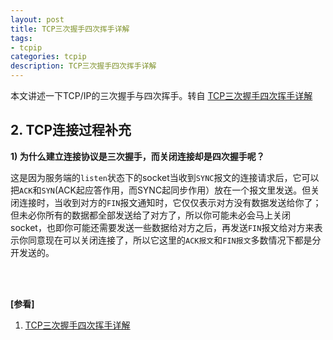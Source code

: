 ```yaml
---
layout: post
title: TCP三次握手四次挥手详解
tags:
- tcpip
categories: tcpip
description: TCP三次握手四次挥手详解
---
```


本文讲述一下TCP/IP的三次握手与四次挥手。转自 [TCP三次握手四次挥手详解](https://www.cnblogs.com/zmlctt/p/3690998.html)


<!-- more -->





## 2. TCP连接过程补充


**1) 为什么建立连接协议是三次握手，而关闭连接却是四次握手呢？**

这是因为服务端的```listen```状态下的socket当收到```SYNC```报文的连接请求后，它可以把```ACK```和```SYN```(ACK起应答作用，而SYNC起同步作用）放在一个报文里发送。但关闭连接时，当收到对方的```FIN```报文通知时，它仅仅表示对方没有数据发送给你了； 但未必你所有的数据都全部发送给了对方了，所以你可能未必会马上关闭socket，也即你可能还需要发送一些数据给对方之后，再发送```FIN```报文给对方来表示你同意现在可以关闭连接了，所以它这里的```ACK报文```和```FIN报文```多数情况下都是分开发送的。



<br />
<br />

**[参看]**

1. [TCP三次握手四次挥手详解](https://www.cnblogs.com/zmlctt/p/3690998.html)



<br />
<br />
<br />

